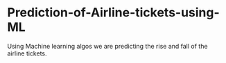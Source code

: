 # Prediction-of-Airline-tickets-using-ML
Using Machine learning algos we are predicting the rise and fall of the airline tickets.

